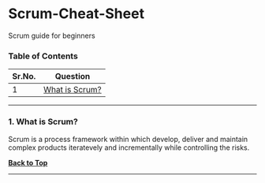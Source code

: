 # Scrum-Cheat-Sheet
Scrum guide for beginners

### Table of Contents
| Sr.No.        | Question      | 
| ------------- |-------------| 
| 1             |[What is Scrum?](https://github.com/aatul/Scrum-Cheat-Sheet/blob/master/README.md#1-what-is-scrum) | 

---

### 1. What is Scrum?

Scrum is a process framework within which develop, deliver and maintain complex products iteratevely and incrementally while controlling the risks.

**[Back to Top](https://github.com/aatul/Scrum-Cheat-Sheet/blob/master/README.md#table-of-contents)**

---
